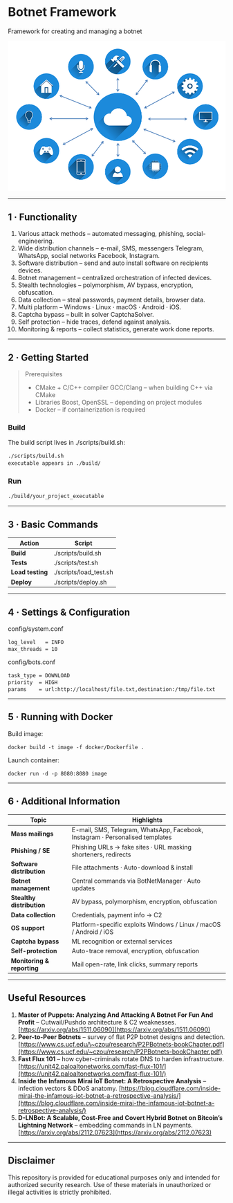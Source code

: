 
# Botnet Framework  
Framework for creating and managing a botnet

![](./scr/IoT_M2M_communication.png)

---

## 1&nbsp;· Functionality
1. Various attack methods – automated messaging, phishing, social-engineering.  
2. Wide distribution channels – e-mail, SMS, messengers Telegram, WhatsApp, social networks Facebook, Instagram.  
3. Software distribution – send and auto install software on recipients devices.  
4. Botnet management – centralized orchestration of infected devices.  
5. Stealth technologies – polymorphism, AV bypass, encryption, obfuscation.  
6. Data collection – steal passwords, payment details, browser data.  
7. Multi platform – Windows · Linux · macOS · Android · iOS.  
8. Captcha bypass – built in solver CaptchaSolver.  
9. Self protection – hide traces, defend against analysis.  
10. Monitoring & reports – collect statistics, generate work done reports.  

---

## 2&nbsp;· Getting Started

> Prerequisites  
> - CMake + C/C++ compiler GCC/Clang – when building C++ via CMake  
> - Libraries Boost, OpenSSL – depending on project modules  
> - Docker – if containerization is required  

### Build
The build script lives in ./scripts/build.sh:

```bash
./scripts/build.sh
executable appears in ./build/
````

### Run

```bash
./build/your_project_executable
```

---

## 3 · Basic Commands

| Action           | Script                   |
| ---------------- | ------------------------ |
| **Build**        | ./scripts/build.sh     |
| **Tests**        | ./scripts/test.sh      |
| **Load testing** | ./scripts/load_test.sh |
| **Deploy**       | ./scripts/deploy.sh    |

---

## 4 · Settings & Configuration

config/system.conf

```
log_level   = INFO
max_threads = 10
```

config/bots.conf

```
task_type = DOWNLOAD
priority  = HIGH
params    = url:http://localhost/file.txt,destination:/tmp/file.txt
```

---

## 5 · Running with Docker

Build image:
```
docker build -t image -f docker/Dockerfile .
```

Launch container:
```
docker run -d -p 8080:8080 image
```

---

## 6 · Additional Information

| Topic                      | Highlights                                                                    |
| -------------------------- | ----------------------------------------------------------------------------- |
| **Mass mailings**          | E-mail, SMS, Telegram, WhatsApp, Facebook, Instagram · Personalised templates |
| **Phishing / SE**          | Phishing URLs → fake sites · URL masking shorteners, redirects              |
| **Software distribution**  | File attachments · Auto-download & install                                    |
| **Botnet management**      | Central commands via BotNetManager · Auto updates                       |
| **Stealthy distribution**  | AV bypass, polymorphism, encryption, obfuscation                              |
| **Data collection**        | Credentials, payment info → C2                                                |
| **OS support**             | Platform-specific exploits Windows / Linux / macOS / Android / iOS            |
| **Captcha bypass**         | ML recognition or external services                                           |
| **Self-protection**        | Auto-trace removal, encryption, obfuscation                                   |
| **Monitoring & reporting** | Mail open-rate, link clicks, summary reports                                  |

---

## Useful Resources

1. **Master of Puppets: Analyzing And Attacking A Botnet For Fun And Profit** – Cutwail/Pushdo architecture & C2 weaknesses.
   [https://arxiv.org/abs/1511.06090](https://arxiv.org/abs/1511.06090)
2. **Peer-to-Peer Botnets** – survey of flat P2P botnet designs and detection.
   [https://www.cs.ucf.edu/\~czou/research/P2PBotnets-bookChapter.pdf](https://www.cs.ucf.edu/~czou/research/P2PBotnets-bookChapter.pdf)
3. **Fast Flux 101** – how cyber-criminals rotate DNS to harden infrastructure.
   [https://unit42.paloaltonetworks.com/fast-flux-101/](https://unit42.paloaltonetworks.com/fast-flux-101/)
4. **Inside the Infamous Mirai IoT Botnet: A Retrospective Analysis** – infection vectors & DDoS anatomy.
   [https://blog.cloudflare.com/inside-mirai-the-infamous-iot-botnet-a-retrospective-analysis/](https://blog.cloudflare.com/inside-mirai-the-infamous-iot-botnet-a-retrospective-analysis/)
5. **D-LNBot: A Scalable, Cost-Free and Covert Hybrid Botnet on Bitcoin’s Lightning Network** – embedding commands in LN payments.
   [https://arxiv.org/abs/2112.07623](https://arxiv.org/abs/2112.07623)

---

## Disclaimer

This repository is provided for educational purposes only and intended for authorized security research.
Use of these materials in unauthorized or illegal activities is strictly prohibited.
